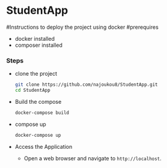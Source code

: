 # StudentApp

#Instructions to deploy the project using docker
#prerequires 
- docker installed
- composer installed


### Steps
- clone the project
    ```bash
    git clone https://github.com/najoukou8/StudentApp.git
    cd StudentApp
    ```

- Build the compose
    ```bash
    docker-compose build
    ```
- compose up
    ```bash
    docker-compose up
    ```

- Access the Application
   - Open a web browser and navigate to `http://localhost`.

